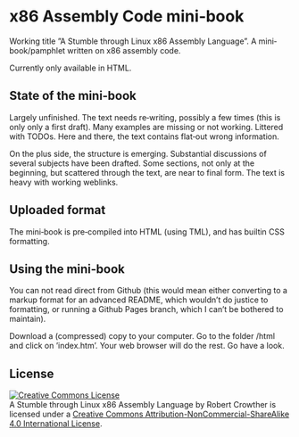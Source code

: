 # x86 Assembly Code mini‐book #

Working title ”A Stumble through Linux x86 Assembly Language”. A mini‐book/pamphlet written on x86 assembly code.

Currently only available in HTML.


## State of the mini‐book #

Largely unfinished. The text needs re‐writing, possibly a few times (this is only only a first draft). Many examples are missing or not working. Littered with TODOs. Here and there, the text contains flat‐out wrong information.

On the plus side, the structure is emerging. Substantial discussions of several subjects have been drafted. Some sections, not only at the beginning, but scattered through the text, are near to final form. The text is heavy with working weblinks.


## Uploaded format #

The mini‐book is pre‐compiled into HTML (using TML), and has builtin CSS formatting.


## Using the mini‐book #

You can not read direct from Github (this would mean either converting to a markup format for an advanced README, which wouldn’t do justice to formatting, or running a Github Pages branch, which I can’t be bothered to maintain).

Download a (compressed) copy to your computer. Go to the folder /html and click on ’index.htm’. Your web browser will do the rest. Go have a look.


## License #

<a rel="license" href="http://creativecommons.org/licenses/by-nc-sa/4.0/"><img alt="Creative Commons License" style="border-width:0" src="https://i.creativecommons.org/l/by-nc-sa/4.0/88x31.png" /></a><br /><span xmlns:dct="http://purl.org/dc/terms/" property="dct:title">A Stumble through Linux x86 Assembly Language</span> by <span xmlns:cc="http://creativecommons.org/ns#" property="cc:attributionName">Robert Crowther</span> is licensed under a <a rel="license" href="http://creativecommons.org/licenses/by-nc-sa/4.0/">Creative Commons Attribution-NonCommercial-ShareAlike 4.0 International License</a>.
